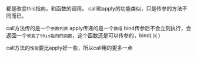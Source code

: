 都是改变this指向，和函数的调用。
call和apply的功能类似，只是传参的方法不同而已。

call方法传的是一个`参数列表`
apply传递的是一个`数组`
bind传参后不会立刻执行，会返回一个`改变了this指向的函数`，这个函数还是可以传参的，bind( )( )

call方法的`性能`要比apply好一些，所以call用的更多一点



